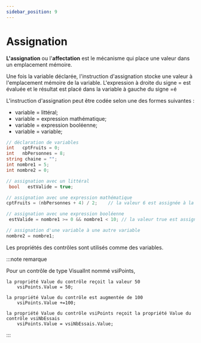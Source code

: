 ```yaml
---
sidebar_position: 9
---
```


# Assignation

**L'assignation** ou l'**affectation** est le mécanisme qui place une valeur dans un emplacement mémoire.

Une fois la variable déclarée,  l'instruction d'assignation stocke une valeur à l'emplacement mémoire de la variable.
L'expression à droite du signe = est évaluée et le résultat est placé dans la variable à gauche du signe =é

L'instruction d'assignation peut être codée selon une des formes suivantes :

- variable = littéral;
- variable = expression mathématique;
- variable = expression booléenne;
- variable = variable;

```cs
// déclaration de variables
int   cptFruits = 0;
int   nbPersonnes = 8;                     
string chaine = "";
int nombre1 = 5;
int nombre2 = 0;

// assignation avec un littéral
 bool   estValide = true;

// assignation avec une expression mathématique
cptFruits = (nbPersonnes + 4) / 2;    // la valeur 6 est assignée à la variable cptFruits

// assignation avec une expression booléenne
 estValide = nombre1 >= 0 && nombre1 < 10; // la valeur true est assignée à la variable estValide

// assignation d'une variable à une autre variable
nombre2 = nombre1;
```

Les propriétés des contrôles sont utilisés comme des variables.

:::note remarque

Pour un contrôle de type VisualInt nommé vsiPoints,

    la propriété Value du contrôle reçoit la valeur 50
        vsiPoints.Value = 50;

    la propriété Value du contrôle est augmentée de 100
        vsiPoints.Value +=100;
            
    la propriété Value du contrôle vsiPoints reçoit la propriété Value du contrôle vsiNbEssais
        vsiPoints.Value = vsiNbEssais.Value;

:::
